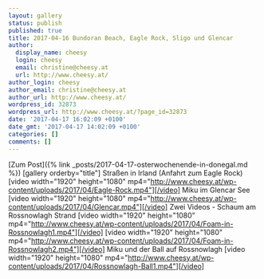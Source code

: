 ```yaml
---
layout: gallery
status: publish
published: true
title: 2017-04-16 Bundoran Beach, Eagle Rock, Sligo und Glencar
author:
  display_name: cheesy
  login: cheesy
  email: christine@cheesy.at
  url: http://www.cheesy.at/
author_login: cheesy
author_email: christine@cheesy.at
author_url: http://www.cheesy.at/
wordpress_id: 32873
wordpress_url: http://www.cheesy.at/?page_id=32873
date: '2017-04-17 16:02:09 +0100'
date_gmt: '2017-04-17 14:02:09 +0100'
categories: []
comments: []
---
```


[Zum Post]({% link _posts/2017-04-17-osterwochenende-in-donegal.md %})
[gallery orderby="title"]
Straßen in Irland (Anfahrt zum Eagle Rock)
[video width="1920" height="1080" mp4="http://www.cheesy.at/wp-content/uploads/2017/04/Eagle-Rock.mp4"][/video]
Miku im Glencar See
[video width="1920" height="1080" mp4="http://www.cheesy.at/wp-content/uploads/2017/04/Glencar.mp4"][/video]
Zwei Videos - Schaum am Rossnowlagh Strand
[video width="1920" height="1080" mp4="http://www.cheesy.at/wp-content/uploads/2017/04/Foam-in-Rossnowlagh1.mp4"][/video]
[video width="1920" height="1080" mp4="http://www.cheesy.at/wp-content/uploads/2017/04/Foam-in-Rossnowlagh2.mp4"][/video]
Miku und der Ball auf Rossnowlagh
[video width="1920" height="1080" mp4="http://www.cheesy.at/wp-content/uploads/2017/04/Rossnowlagh-Ball1.mp4"][/video]
